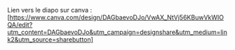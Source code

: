 Lien vers le diapo sur canva : [https://www.canva.com/design/DAGbaevoDJo/VwAX_NtVj56KBuwVkWIOQA/edit?utm_content=DAGbaevoDJo&utm_campaign=designshare&utm_medium=link2&utm_source=sharebutton]
